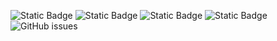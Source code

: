 ![Static Badge](https://img.shields.io/badge/blacklists-60-000000) ![Static Badge](https://img.shields.io/badge/blacklisted-2967414-cc0000) ![Static Badge](https://img.shields.io/badge/whitelisted-2242-00CC00) ![Static Badge](https://img.shields.io/badge/streaming_blacklist-28106-000000) ![GitHub issues](https://img.shields.io/github/issues/fabriziosalmi/blacklists)
